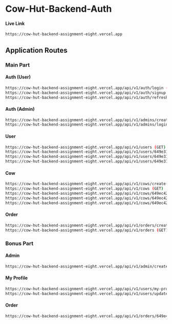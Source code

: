 # Cow-Hut-Backend-Auth

#### Live Link

```bash
https://cow-hut-backend-assignment-eight.vercel.app
```

## Application Routes

### Main Part

#### Auth (User)

```bash
https://cow-hut-backend-assignment-eight.vercel.app/api/v1/auth/login (POST)
https://cow-hut-backend-assignment-eight.vercel.app/api/v1/auth/signup (POST)
https://cow-hut-backend-assignment-eight.vercel.app/api/v1/auth/refresh-token (POST)
```

#### Auth (Admin)

```bash
https://cow-hut-backend-assignment-eight.vercel.app/api/v1/admins/create-admin (POST)
https://cow-hut-backend-assignment-eight.vercel.app/api/v1/admins/login (POST)
```

#### User

```bash
https://cow-hut-backend-assignment-eight.vercel.app/api/v1/users (GET)
https://cow-hut-backend-assignment-eight.vercel.app/api/v1/users/649e31843dadb8c607e378a3 (Single GET)
https://cow-hut-backend-assignment-eight.vercel.app/api/v1/users/649e31843dadb8c607e378a3 (PATCH)
https://cow-hut-backend-assignment-eight.vercel.app/api/v1/users/649e31843dadb8c607e378a3 (DELETE)
```

#### Cow

```bash
https://cow-hut-backend-assignment-eight.vercel.app/api/v1/cows/create-cow (POST)
https://cow-hut-backend-assignment-eight.vercel.app/api/v1/cows (GET)
https://cow-hut-backend-assignment-eight.vercel.app/api/v1/cows/649ec429186c6379c558cfda (Single GET)
https://cow-hut-backend-assignment-eight.vercel.app/api/v1/cows/649ec429186c6379c558cfda (PATCH)
https://cow-hut-backend-assignment-eight.vercel.app/api/v1/cows/649ec429186c6379c558cfda (DELETE)

```

#### Order

```bash
https://cow-hut-backend-assignment-eight.vercel.app/api/v1/orders/create-order (POST)
https://cow-hut-backend-assignment-eight.vercel.app/api/v1/orders (GET)
```

### Bonus Part

#### Admin

```bash
https://cow-hut-backend-assignment-eight.vercel.app/api/v1/admin/create-admin (POST)
```

#### My Profile

```bash
https://cow-hut-backend-assignment-eight.vercel.app/api/v1/users/my-profile (GET)
https://cow-hut-backend-assignment-eight.vercel.app/api/v1/users/update-profile (PATCH)
```

#### Order

```bash
https://cow-hut-backend-assignment-eight.vercel.app/api/v1/orders/649e4e6ae2f9df86751d3251 (GET)
```
